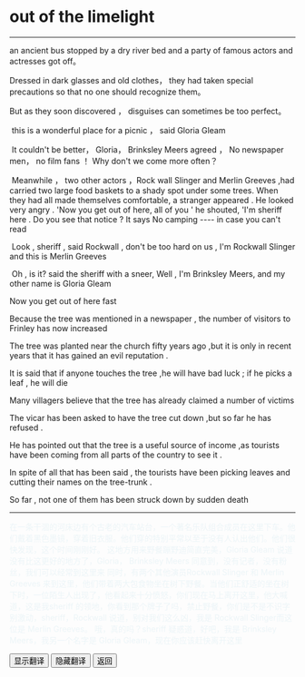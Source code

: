 # out of the limelight

------

an ancient bus stopped by a dry river bed and a party of famous actors and actresses got off。

Dressed in dark glasses and old clothes， they had taken special precautions so that no  one should recognize them。

But as they soon discovered ， disguises can sometimes be too perfect。

​	this is a wonderful place for a picnic ， said Gloria Gleam

​	It couldn't be better， Gloria， Brinksley Meers agreed ， No newspaper men， no film fans ！ Why don't we come more often？

​	Meanwhile ， two other actors ，Rock wall Slinger and Merlin Greeves ,had carried two large food baskets to a shady spot under some trees. When they had all made themselves comfortable, a stranger appeared . He looked very angry . 'Now you get out of here, all of you ' he shouted, 'I'm sheriff here . Do you  see that  notice ? It  says No camping ---- in case you can't read 

​	Look , sheriff , said Rockwall , don't be too hard on us , I'm Rockwall Slinger and this is Merlin Greeves 

​	Oh , is it? said the sheriff with a sneer, Well , I'm Brinksley Meers, and my other name is Gloria Gleam

Now you get out of here fast 

Because the tree was mentioned in a newspaper , the number of visitors to Frinley has now increased 

The tree was planted near the church fifty  years ago ,but it is only in recent years that it has gained an evil reputation .

It is said that if anyone touches the tree ,he will have bad luck ; if he picks a leaf , he will die 

Many villagers believe that the tree has already claimed a number of victims 

The vicar has been asked to have the  tree cut down ,but so far he has refused .

He has pointed out that the tree is a useful source of income ,as tourists have been coming from all parts of the country to see it .

In spite of all that has been said , the tourists have been picking leaves and cutting their names on the tree-trunk .

So far , not one of them has been struck down by sudden death 

------

<div >
    <p id='a' style="color:lightblue;opacity:0.2">
       在一条干涸的河床边有个古老的汽车站台，一个著名乐队组合成员在这里下车。他们戴着黑色墨镜，穿着旧衣服。他们穿的特别平常以至于没有人认出他们。他们很快发现，这个时间刚刚好。
        这地方用来野餐蹦野迪简直完美，Gloria Gleam 说道
        没有比这更好的地方了，Gloria， Brinksley Meers 同意到，没有记者，没有粉丝，我们可以经常到这里来
        同时，有两个其他演员Rockwall Slinger 和 Merlin Greeves 来到这里，他们带着两大包食物坐在树下野餐。当他们正舒适的坐在树下时，一位陌生人出现了，他看起来十分愤怒，你们现在马上离开这里，他大喊道，这是我sheriff 的领地，你看到那个牌子了吗，禁止野餐，你们是不是不识字
        别激动，sheriff，Rockwall 说道，别对我们这么凶，我是 Rockwall Slinger而这位是 Merlin Greeves。
        哦，真的吗？sheriff 疑惑道，好吧，我是 Brinksley Meers，我另一个名字是 Gloria Gleam，现在你应该赶快离开这里
    </p>
<button onclick="document.getElementById('a').style.opacity=1">显示翻译</button>
<button onclick="document.getElementById('a').style.opacity=0">隐藏翻译</button>
<button onclick="javascript:window.history.go(-1)">返回</button>
</div>









